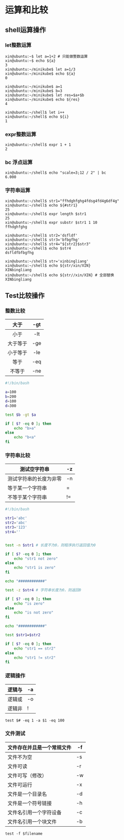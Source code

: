 # 运算和比较

## shell运算操作

### let整数运算

````shell
xin@ubuntu:~$ let a=1+2 # 只能做整数运算
xin@ubuntu:~$ echo ${a}
3
xin@ubuntu:~/minikube$ let a=1/3
xin@ubuntu:~/minikube$ echo ${a}
0

xin@ubuntu:~/minikube$ a=1
xin@ubuntu:~/minikube$ b=3
xin@ubuntu:~/minikube$ let res=$a+$b
xin@ubuntu:~/minikube$ echo ${res}
4

xin@ubuntu:~/shell$ let i++
xin@ubuntu:~/shell$ echo ${i}
1
````

### expr整数运算

```shell
xin@ubuntu:~/shell$ expr 1 + 1
2
```

### bc 浮点运算

```shell
xin@ubuntu:~/shell$ echo "scale=3;12 / 2" | bc
6.000
```

### 字符串运算

```shell
xin@ubuntu:~/shell$ str1="ffhdghfghg4fdsg4fd4g6df4g"
xin@ubuntu:~/shell$ echo ${#str1}
25
xin@ubuntu:~/shell$ expr length $str1
25
xin@ubuntu:~/shell$ expr substr $str1 1 10
ffhdghfghg

xin@ubuntu:~/shell$ str2='dsfldf'
xin@ubuntu:~/shell$ str3='bfbgfhg'
xin@ubuntu:~/shell$ str4="${str2}$str3"
xin@ubuntu:~/shell$ echo $str4
dsfldfbfbgfhg

xin@ubuntu:~/shell$ str='xinbingliang'
xin@ubuntu:~/shell$ echo ${str/xin/XIN}
XINbingliang
xin@ubuntu:~/shell$ echo ${str//xin/XIN} # 全部替换
XINbingliang
```

## Test比较操作

### 整数比较

|  大于  | -gt  |
| :--: | :--: |
|  小于  | -lt  |
| 大于等于 | -ge  |
| 小于等于 | -le  |
|  等于  | -eq  |
| 不等于  | -ne  |

````bash
#!/bin/bash

a=100
b=200
d=100
d=300

test $b -gt $a

if [ $? -eq 0 ]; then
	echo "b>a"
else
	echo "b<a"
fi
````

### 字符串比较

| 测试空字符串      | -z   |
| ----------- | ---- |
| 测试字符串的长度为非零 | -n   |
| 等于某一个字符串    | =    |
| 不等于某个字符串    | !=   |

````bash
#!/bin/bash

str1='abc'
str2='abc'
str3='123'
str4=''


test -n $str1 # 长度不为0，则程序执行返回值为0

if [ $? -eq 0 ]; then
	echo "str1 not zero"
else
	echo "str1 is zero"
fi

echo "############"

test -z $str4 # 字符串长度为0，则返回0

if [ $? -eq 0 ]; then
	echo "is zero"
else
	echo "is not zero"
fi

echo "############"

test $str1=$str2

if [ $? -eq 0 ]; then
	echo "str1 == str2"
else
	echo "str1 != str2"
fi
````

### 逻辑操作

| 逻辑与  | -a   |
| ---- | ---- |
| 逻辑或  | -o   |
| 逻辑非  | !    |

```
test $# -eq 1 -a $1 -eq 100
```

### 文件测试

| 文件存在并且是一个常规文件 | -f   |
| ------------- | ---- |
| 文件不为空         | -s   |
| 文件可读          | -r   |
| 文件可写（修改）      | -w   |
| 文件可运行         | -x   |
| 文件是一个目录名      | -d   |
| 文件是一个符号链接     | -h   |
| 文件名引用一个字符设备   | -c   |
| 文件名引用一个块文件    | -b   |

````
test -f $filename
````

